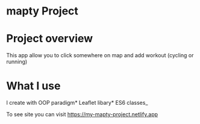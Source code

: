 # mapty Project

# Project overview

This app allow you to click somewhere on map and add workout (cycling or running)

# What I use

I create with OOP paradigm*
Leaflet libary*
ES6 classes\_

To see site you can visit https://my-mapty-project.netlify.app

